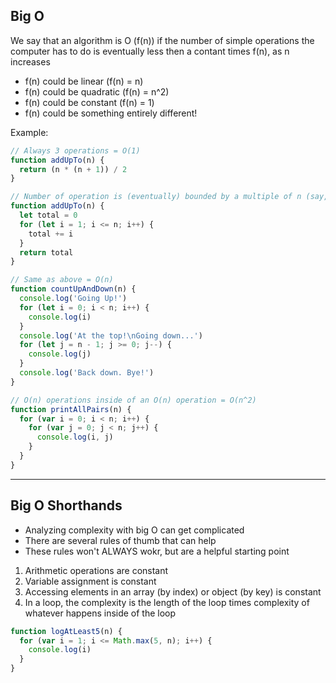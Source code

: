 ## Big O

We say that an algorithm is O (f(n)) if the number of simple operations the computer has to do is eventually less then a contant times f(n), as n increases

- f(n) could be linear (f(n) = n)
- f(n) could be quadratic (f(n) = n^2)
- f(n) could be constant (f(n) = 1)
- f(n) could be something entirely different!

Example:

```js
// Always 3 operations = O(1)
function addUpTo(n) {
  return (n * (n + 1)) / 2
}
```

```js
// Number of operation is (eventually) bounded by a multiple of n (say, 10n) = O(n)
function addUpTo(n) {
  let total = 0
  for (let i = 1; i <= n; i++) {
    total += i
  }
  return total
}
```

```js
// Same as above = O(n)
function countUpAndDown(n) {
  console.log('Going Up!')
  for (let i = 0; i < n; i++) {
    console.log(i)
  }
  console.log('At the top!\nGoing down...')
  for (let j = n - 1; j >= 0; j--) {
    console.log(j)
  }
  console.log('Back down. Bye!')
}
```

```js
// O(n) operations inside of an O(n) operation = O(n^2)
function printAllPairs(n) {
  for (var i = 0; i < n; i++) {
    for (var j = 0; j < n; j++) {
      console.log(i, j)
    }
  }
}
```

-------------------

## Big O Shorthands

- Analyzing complexity with big O can get complicated
- There are several rules of thumb that can help
- These rules won't ALWAYS wokr, but are a helpful starting point

1. Arithmetic operations are constant
2. Variable assignment is constant
3. Accessing elements in an array (by index) or object (by key) is constant
4. In a loop, the complexity is the length of the loop times complexity of whatever happens inside of the loop
  
```js
function logAtLeast5(n) {
  for (var i = 1; i <= Math.max(5, n); i++) {
    console.log(i)
  }
}
```